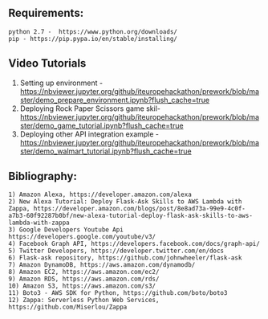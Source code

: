 ## Requirements:
    python 2.7 -  https://www.python.org/downloads/
    pip - https://pip.pypa.io/en/stable/installing/

## Video Tutorials
  1)   Setting up environment - https://nbviewer.jupyter.org/github/iteuropehackathon/prework/blob/master/demo_prepare_environment.ipynb?flush_cache=true
  2) Deploying Rock Paper Scissors game skil-  https://nbviewer.jupyter.org/github/iteuropehackathon/prework/blob/master/demo_game_tutorial.ipynb?flush_cache=true
  3) Deploying other API integration example - https://nbviewer.jupyter.org/github/iteuropehackathon/prework/blob/master/demo_walmart_tutorial.ipynb?flush_cache=true

## Bibliography:

    1) Amazon Alexa, https://developer.amazon.com/alexa
    2) New Alexa Tutorial: Deploy Flask-Ask Skills to AWS Lambda with Zappa, https://developer.amazon.com/blogs/post/8e8ad73a-99e9-4c0f-a7b3-60f92287b0bf/new-alexa-tutorial-deploy-flask-ask-skills-to-aws-lambda-with-zappa
    3) Google Developers Youtube Api https://developers.google.com/youtube/v3/
    4) Facebook Graph API, https://developers.facebook.com/docs/graph-api/
    5) Twitter Developers, https://developer.twitter.com/en/docs
    6) Flask-ask repository, https://github.com/johnwheeler/flask-ask
    7) Amazon DynamoDB, https://aws.amazon.com/dynamodb/
    8) Amazon EC2, https://aws.amazon.com/ec2/
    9) Amazon RDS, https://aws.amazon.com/rds/
    10) Amazon S3, https://aws.amazon.com/s3/
    11) Boto3 - AWS SDK for Python, https://github.com/boto/boto3
    12) Zappa: Serverless Python Web Services, https://github.com/Miserlou/Zappa
